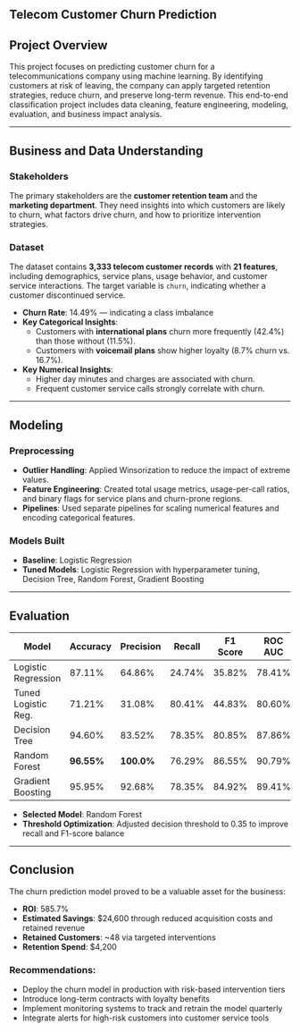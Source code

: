 ## Telecom Customer Churn Prediction

## Project Overview
This project focuses on predicting customer churn for a telecommunications company using machine learning. By identifying customers at risk of leaving, the company can apply targeted retention strategies, reduce churn, and preserve long-term revenue. This end-to-end classification project includes data cleaning, feature engineering, modeling, evaluation, and business impact analysis.

---

## Business and Data Understanding

### Stakeholders
The primary stakeholders are the **customer retention team** and the **marketing department**. They need insights into which customers are likely to churn, what factors drive churn, and how to prioritize intervention strategies.

### Dataset
The dataset contains **3,333 telecom customer records** with **21 features**, including demographics, service plans, usage behavior, and customer service interactions. The target variable is `churn`, indicating whether a customer discontinued service.

- **Churn Rate**: 14.49% — indicating a class imbalance
- **Key Categorical Insights**:
  - Customers with **international plans** churn more frequently (42.4%) than those without (11.5%).
  - Customers with **voicemail plans** show higher loyalty (8.7% churn vs. 16.7%).
- **Key Numerical Insights**:
  - Higher day minutes and charges are associated with churn.
  - Frequent customer service calls strongly correlate with churn.

---

## Modeling

### Preprocessing
- **Outlier Handling**: Applied Winsorization to reduce the impact of extreme values.
- **Feature Engineering**: Created total usage metrics, usage-per-call ratios, and binary flags for service plans and churn-prone regions.
- **Pipelines**: Used separate pipelines for scaling numerical features and encoding categorical features.

### Models Built
- **Baseline**: Logistic Regression
- **Tuned Models**: Logistic Regression with hyperparameter tuning, Decision Tree, Random Forest, Gradient Boosting

---

## Evaluation

| Model                 | Accuracy | Precision | Recall | F1 Score | ROC AUC |
|----------------------|----------|-----------|--------|----------|---------|
| Logistic Regression  | 87.11%   | 64.86%    | 24.74% | 35.82%   | 78.41%  |
| Tuned Logistic Reg.  | 71.21%   | 31.08%    | 80.41% | 44.83%   | 80.60%  |
| Decision Tree        | 94.60%   | 83.52%    | 78.35% | 80.85%   | 87.86%  |
| Random Forest        | **96.55%** | **100.0%** | 76.29% | 86.55%   | 90.79%  |
| Gradient Boosting    | 95.95%   | 92.68%    | 78.35% | 84.92%   | 89.41%  |

- **Selected Model**: Random Forest
- **Threshold Optimization**: Adjusted decision threshold to 0.35 to improve recall and F1-score balance

---

## Conclusion

The churn prediction model proved to be a valuable asset for the business:

- **ROI**: 585.7%
- **Estimated Savings**: $24,600 through reduced acquisition costs and retained revenue
- **Retained Customers**: ~48 via targeted interventions
- **Retention Spend**: $4,200

### Recommendations:
- Deploy the churn model in production with risk-based intervention tiers
- Introduce long-term contracts with loyalty benefits
- Implement monitoring systems to track and retrain the model quarterly
- Integrate alerts for high-risk customers into customer service tools